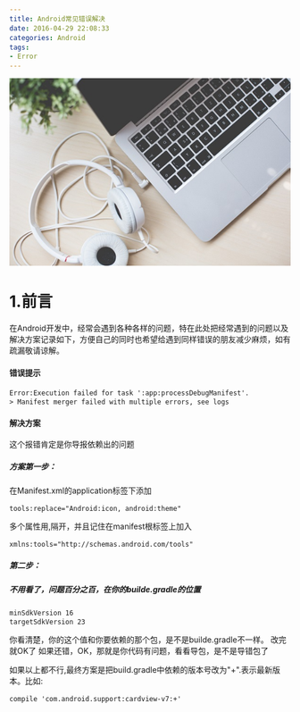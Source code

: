 ```yaml
---
title: Android常见错误解决
date: 2016-04-29 22:08:33
categories: Android
tags:
- Error
---
```


![macbook-headphones-and-flower-picjumbo-com](AndroidError\macbook-headphones-and-flower-picjumbo-com.jpg)

# 1.前言

在Android开发中，经常会遇到各种各样的问题，特在此处把经常遇到的问题以及解决方案记录如下，方便自己的同时也希望给遇到同样错误的朋友减少麻烦，如有疏漏敬请谅解。

<!--MORE-->

#### 错误提示

	Error:Execution failed for task ':app:processDebugManifest'.
	> Manifest merger failed with multiple errors, see logs
#### 解决方案

这个报错肯定是你导报依赖出的问题

##### 方案第一步：

在Manifest.xml的application标签下添加

	tools:replace="Android:icon, android:theme"

多个属性用,隔开，并且记住在manifest根标签上加入

	xmlns:tools="http://schemas.android.com/tools"
##### 第二步：

##### 不用看了，问题百分之百，在你的builde.gradle的位置

	minSdkVersion 16
	targetSdkVersion 23

你看清楚，你的这个值和你要依赖的那个包，是不是builde.gradle不一样。
改完就OK了
如果还错，OK，那就是你代码有问题，看看导包，是不是导错包了

如果以上都不行,最终方案是把build.gradle中依赖的版本号改为"+".表示最新版本。比如:

	compile 'com.android.support:cardview-v7:+'
